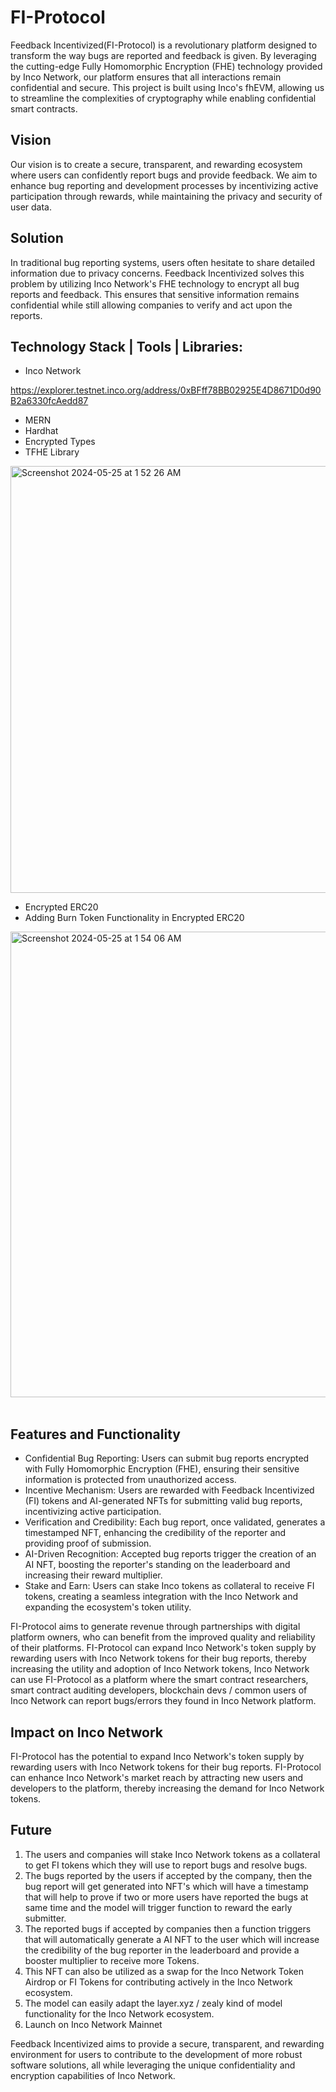# FI-Protocol

Feedback Incentivized(FI-Protocol) is a revolutionary platform designed to transform the way bugs are reported and feedback is given. By leveraging the cutting-edge Fully Homomorphic Encryption (FHE) technology provided by Inco Network, our platform ensures that all interactions remain confidential and secure. This project is built using Inco's fhEVM, allowing us to streamline the complexities of cryptography while enabling confidential smart contracts.

## Vision
Our vision is to create a secure, transparent, and rewarding ecosystem where users can confidently report bugs and provide feedback. We aim to enhance bug reporting and development processes by incentivizing active participation through rewards, while maintaining the privacy and security of user data.

## Solution
In traditional bug reporting systems, users often hesitate to share detailed information due to privacy concerns. Feedback Incentivized solves this problem by utilizing Inco Network's FHE technology to encrypt all bug reports and feedback. This ensures that sensitive information remains confidential while still allowing companies to verify and act upon the reports.

## Technology Stack | Tools | Libraries:
- Inco Network 

https://explorer.testnet.inco.org/address/0xBFff78BB02925E4D8671D0d90B2a6330fcAedd87
- MERN
- Hardhat 
- Encrypted Types 
- TFHE Library

<img width="683" alt="Screenshot 2024-05-25 at 1 52 26 AM" src="https://github.com/Kali-Decoder/FI-Protocol/assets/82640789/9f16645c-cc1f-4377-bf48-dfc3913ae55a">
<br/>

- Encrypted ERC20 
- Adding Burn Token Functionality in Encrypted ERC20

<img width="745" alt="Screenshot 2024-05-25 at 1 54 06 AM" src="https://github.com/Kali-Decoder/FI-Protocol/assets/82640789/f2abb8ad-5473-47e8-b65a-9e0b6b5a9e1c">
<br/><br/>

## Features and Functionality
- Confidential Bug Reporting: Users can submit bug reports encrypted with Fully Homomorphic Encryption (FHE), ensuring their sensitive information is protected from unauthorized access.
- Incentive Mechanism: Users are rewarded with Feedback Incentivized (FI) tokens and AI-generated NFTs for submitting valid bug reports, incentivizing active participation.
- Verification and Credibility: Each bug report, once validated, generates a timestamped NFT, enhancing the credibility of the reporter and providing proof of submission.
- AI-Driven Recognition: Accepted bug reports trigger the creation of an AI NFT, boosting the reporter's standing on the leaderboard and increasing their reward multiplier.
- Stake and Earn: Users can stake Inco tokens as collateral to receive FI tokens, creating a seamless integration with the Inco Network and expanding the ecosystem's token utility.

FI-Protocol aims to generate revenue through partnerships with digital platform owners, who can benefit from the improved quality and reliability of their platforms. FI-Protocol can expand Inco Network's token supply by rewarding users with Inco Network tokens for their bug reports, thereby increasing the utility and adoption of Inco Network tokens, Inco Network can use FI-Protocol as a platform where the smart contract researchers, smart contract auditing developers, blockchain devs / common users of Inco Network can report bugs/errors they found in Inco Network platform.

## Impact on Inco Network
FI-Protocol has the potential to expand Inco Network's token supply by rewarding users with Inco Network tokens for their bug reports. FI-Protocol can enhance Inco Network's market reach by attracting new users and developers to the platform, thereby increasing the demand for Inco Network tokens.

## Future
1. The users and companies will stake Inco Network tokens as a collateral to get FI tokens which they will use to report bugs and resolve bugs.
2. The bugs reported by the users if accepted by the company, then the bug report will get generated into NFT's which will have a timestamp that will help to prove if two or more users have reported the bugs at same time and the model will trigger function to reward the early submitter.
3. The reported bugs if accepted by companies then a function triggers that will automatically generate a AI NFT to the user which will increase the credibility of the bug reporter in the leaderboard and provide a booster multiplier to receive more Tokens.
4. This NFT can also be utilized as a swap for the Inco Network Token Airdrop or FI Tokens for contributing actively in the Inco Network ecosystem.
5. The model can easily adapt the layer.xyz / zealy kind of model functionality for the Inco Network ecosystem.
6. Launch on Inco Network Mainnet

Feedback Incentivized aims to provide a secure, transparent, and rewarding environment for users to contribute to the development of more robust software solutions, all while leveraging the unique confidentiality and encryption capabilities of Inco Network.
